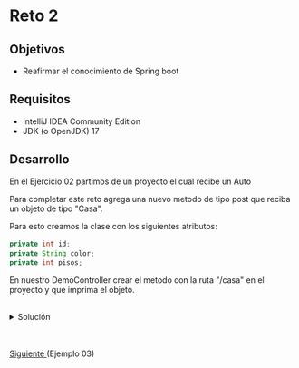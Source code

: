 # Reto 2

## Objetivos

* Reafirmar el conocimiento de Spring boot

## Requisitos

- IntelliJ IDEA Community Edition
- JDK (o OpenJDK) 17

## Desarrollo

En el Ejercicio 02 partimos de un proyecto el cual recibe un Auto

Para completar este reto agrega una nuevo metodo de tipo post que reciba un objeto de tipo "Casa". 

Para esto creamos la clase con los siguientes atributos:

```java
private int id;
private String color;
private int pisos;
```

En nuestro DemoController crear el metodo con la ruta "/casa" en el proyecto y que imprima el objeto.

<br/>

<details>
  <summary>Solución</summary>

1. Crea la clase Casa dentro de entity

    <img src="img/img_01.png" alt="Nueva clase"/>

    ```java
    @Data
    public class Casa {

        private int id;
        private String color;
        private int pisos;

    }
    ```
  
2. Dentro del DemoController agrega el nuevo servicio apuntando a la entidad Casa:
    
    <img src="img/img_02.png" alt="Código"/>

    ```java
    @PostMapping("/casa")
    public void recibeCasa(@RequestBody Casa casa){
        log.info(casa.toString());
    }
    ```

3. Ejecuta el proyecto y consulta el nuevo servicio desde Postman.

    <img src="img/img_03.png" alt="Código"/>

4. Comprueba los datos desde la terminal.

    <img src="./img/img_04.png" alt="Resultado"/>

</details>



<br/>
<br/>

[Siguiente ](../Ejemplo-03/Readme.md)(Ejemplo 03)